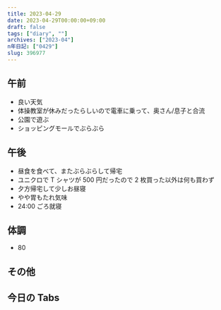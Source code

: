 ```yaml
---
title: 2023-04-29
date: 2023-04-29T00:00:00+09:00
draft: false
tags: ["diary", ""]
archives: ["2023-04"]
n年日記: ["0429"]
slug: 396977
---
```


## 午前

- 良い天気
- 体操教室が休みだったらしいので電車に乗って、奥さん/息子と合流
- 公園で遊ぶ
- ショッピングモールでぶらぶら

## 午後

- 昼食を食べて、またぶらぶらして帰宅
- ユニクロで T シャツが 500 円だったので 2 枚買った以外は何も買わず
- 夕方帰宅して少しお昼寝
- やや胃もたれ気味
- 24:00 ごろ就寝

## 体調

- 80

## その他

## 今日の Tabs
